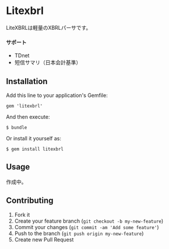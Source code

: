 # Litexbrl

LiteXBRLは軽量のXBRLパーサです。

#### サポート
- TDnet
 - 短信サマリ（日本会計基準）

## Installation

Add this line to your application's Gemfile:

    gem 'litexbrl'

And then execute:

    $ bundle

Or install it yourself as:

    $ gem install litexbrl

## Usage

作成中。

## Contributing

1. Fork it
2. Create your feature branch (`git checkout -b my-new-feature`)
3. Commit your changes (`git commit -am 'Add some feature'`)
4. Push to the branch (`git push origin my-new-feature`)
5. Create new Pull Request
